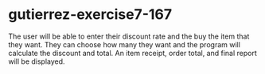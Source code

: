 # gutierrez-exercise7-167
The user will be able to enter their discount rate and the buy the item that they want. They can choose how many they want and the program will calculate the discount and total. An item receipt, order total, and final report will be displayed.
